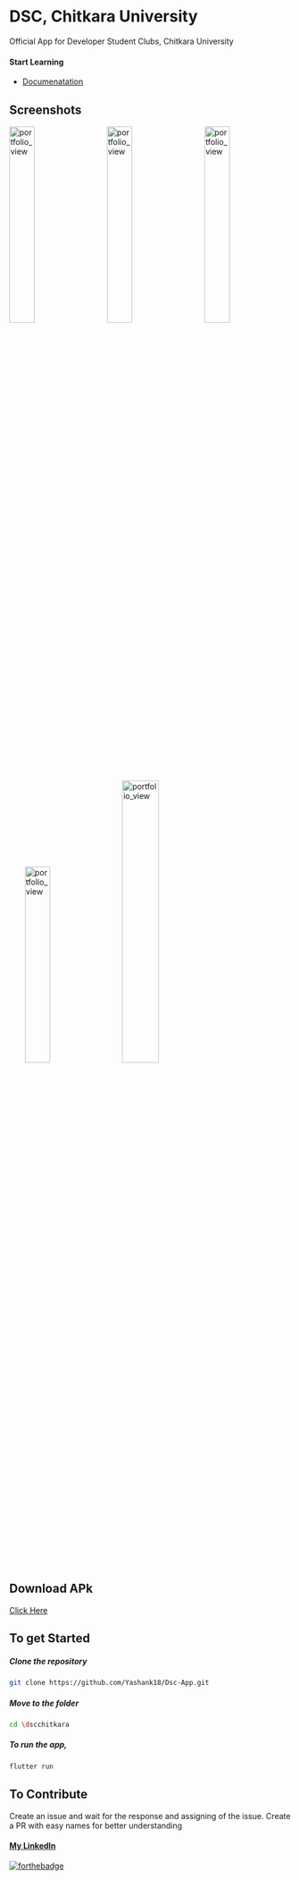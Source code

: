 # DSC, Chitkara University 
Official App for Developer Student Clubs, Chitkara University

#### Start Learning 
* [Documenatation](https://flutter.dev/docs)


## Screenshots
<img width="30%" alt="portfolio_view" src="https://user-images.githubusercontent.com/46098062/80245963-471dd380-8689-11ea-8606-fec13dfbd932.png">&nbsp; &nbsp;&nbsp; &nbsp;<img width="30%" alt="portfolio_view" src="https://user-images.githubusercontent.com/46098062/80246489-1db17780-868a-11ea-93f9-2a3e40c41bd6.png">&nbsp; &nbsp;&nbsp; &nbsp;<img width="30%" alt="portfolio_view" src="https://user-images.githubusercontent.com/46098062/80246500-24d88580-868a-11ea-8bba-fd228c34eb56.png">&nbsp; &nbsp;&nbsp; &nbsp;
<img width="30%" alt="portfolio_view" src="https://user-images.githubusercontent.com/46098062/80246152-949a4080-8689-11ea-85d1-e2cef402b24c.png">&nbsp; &nbsp;&nbsp; &nbsp;<img width="36%" alt="portfolio_view" src="https://user-images.githubusercontent.com/46098062/80246955-e8595980-868a-11ea-806f-9f8394ad7557.gif">

## Download APk
 [Click Here](https://github.com/Yashank18/Dsc-App/tree/master/Apk)

## To get Started

  ##### Clone the repository
```bash
git clone https://github.com/Yashank18/Dsc-App.git
```
  ##### Move to the folder
```bash
cd \dscchitkara
```

  ##### To run the app,
```bash
flutter run
```

## To Contribute
Create an issue and wait for the response and assigning of the issue.
Create a PR with easy names for better understanding

#### [My LinkedIn](https://www.linkedin.com/in/yashank18/)
[![forthebadge](https://forthebadge.com/images/badges/built-with-love.svg)](https://github.com/Yashank18)
